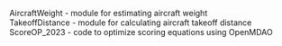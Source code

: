 AircraftWeight - module for estimating aircraft weight  
TakeoffDistance - module for calculating aircraft takeoff distance  
ScoreOP_2023 - code to optimize scoring equations using OpenMDAO  
